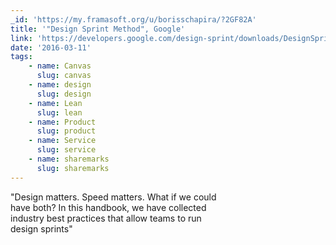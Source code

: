 ```yaml
---
_id: 'https://my.framasoft.org/u/borisschapira/?2GF82A'
title: '"Design Sprint Method", Google'
link: 'https://developers.google.com/design-sprint/downloads/DesignSprintMethods.pdf'
date: '2016-03-11'
tags:
    - name: Canvas
      slug: canvas
    - name: design
      slug: design
    - name: Lean
      slug: lean
    - name: Product
      slug: product
    - name: Service
      slug: service
    - name: sharemarks
      slug: sharemarks
---
```


<div class="markdown"><p>&quot;Design matters. Speed matters. What if we could<br />
have both? In this handbook, we have collected<br />
industry best practices that allow teams to run<br />
design sprints&quot;
</p></div>
